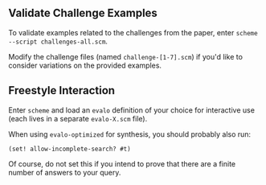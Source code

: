 ## Validate Challenge Examples

To validate examples related to the challenges from the paper, enter `scheme --script challenges-all.scm`.

Modify the challenge files (named `challenge-[1-7].scm`) if you'd like to consider variations on the provided examples.


## Freestyle Interaction

Enter `scheme` and load an `evalo` definition of your choice for interactive use (each lives in a separate `evalo-X.scm` file).

When using `evalo-optimized` for synthesis, you should probably also run:

```
(set! allow-incomplete-search? #t)
```

Of course, do not set this if you intend to prove that there are a finite number of answers to your query.
